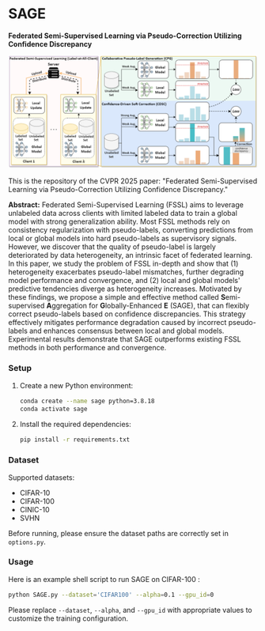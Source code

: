 # SAGE

**Federated Semi-Supervised Learning via Pseudo-Correction Utilizing Confidence Discrepancy**

![pipeline.png](pipeline.png)

This is the repository of the CVPR 2025 paper: "Federated Semi-Supervised Learning via Pseudo-Correction Utilizing Confidence Discrepancy."

**Abstract:** Federated Semi-Supervised Learning (FSSL) aims to leverage unlabeled data across clients with limited labeled data to train a global model with strong generalization ability. Most FSSL methods rely on consistency regularization with pseudo-labels, converting predictions from local or global models into hard pseudo-labels as supervisory signals. However, we discover that the quality of pseudo-label is largely deteriorated by data heterogeneity, an intrinsic facet of federated learning. In this paper, we study the problem of FSSL in-depth and show that (1) heterogeneity exacerbates pseudo-label mismatches, further degrading model performance and convergence, and (2) local and global models' predictive tendencies diverge as heterogeneity increases. Motivated by these findings, we propose a simple and effective method called **S**emi-supervised **A**ggregation for **G**lobally-Enhanced **E** (SAGE), that can flexibly correct pseudo-labels based on confidence discrepancies. This strategy effectively mitigates performance degradation caused by incorrect pseudo-labels and enhances consensus between local and global models. Experimental results demonstrate that SAGE outperforms existing FSSL methods in both performance and convergence.

### Setup

1. Create a new Python environment:

   ```bash
   conda create --name sage python=3.8.18 
   conda activate sage
   ```

2. Install the required dependencies:

   ```bash
   pip install -r requirements.txt
   ```

### Dataset

Supported datasets:

* CIFAR-10
* CIFAR-100
* CINIC-10
* SVHN

Before running, please ensure the dataset paths are correctly set in `options.py`.

### Usage

Here is an example shell script to run SAGE on CIFAR-100 :

```bash
python SAGE.py --dataset='CIFAR100' --alpha=0.1 --gpu_id=0
```

Please replace `--dataset`, `--alpha`, and `--gpu_id` with appropriate values to customize the training configuration.



